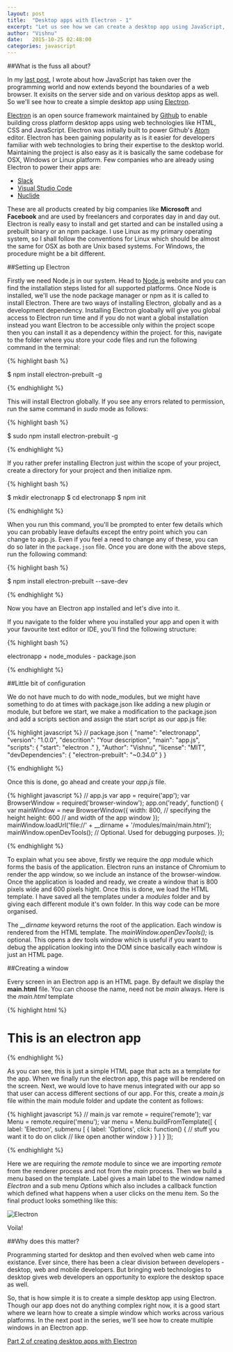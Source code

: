 ```yaml
---
layout: post
title:  "Desktop apps with Electron - 1"
excerpt: "Let us see how we can create a desktop app using JavaScript, HTML and CSS using Electron framework."
author: "Vishnu"
date:   2015-10-25 02:48:00
categories: javascript
---
```

##What is the fuss all about?

In my [last post](http://neoelemento.com/blog/2015/10/24/javascript-everywhere/), I wrote about how JavaScript has taken over the programming world and now extends beyond the boundaries of a web browser. It exisits on the server side and on various desktop apps as well. So we'll see how to create a simple desktop app using [Electron](http://electron.atom.io).

[Electron](http://electron.atom.io) is an open source framework maintained by [Github](http://github.com) to enable building cross platform desktop apps using web technologies like HTML, CSS and JavaScript. Electron was initially built to power Github's [Atom](http://atom.io) editor. Electron has been gaining popularity as is it easier for developers familiar with web technologies to bring their expertise to the desktop world. Maintaining the project is also easy as it is basically the same codebase for OSX, Windows or Linux platform. Few companies who are already using Electron to power their apps are:

- [Slack](https://slack.com/)
- [Visual Studio Code](https://code.visualstudio.com/)
- [Nuclide](http://nuclide.io/)

These are all products created by big companies like **Microsoft** and **Facebook** and are used by freelancers and corporates day in and day out. Electron is really easy to install and get started and can be installed using a prebuilt binary or an npm package. I use Linux as my primary operating system, so I shall follow the conventions for Linux which should be almost the same for OSX as both are Unix based systems. For Windows, the procedure might be a bit different. 

##Setting up Electron

Firstly we need Node.js in our system. Head to [Node.js](http://nodejs.org) website and you can find the installation steps listed for all supported platforms. Once Node is installed, we'll use the node package manager or npm as it is called to install Electron. There are two ways of installing Electron, globally and as a development dependency. Installing Electron gloabally will give you global access to Electron run time and if you do not want a global installation instead you want Electron to be accessible only within the project scope then you can install it as a dependency within the project. for this, navigate to the folder where you store your code files and run the following command in the terminal:

{% highlight bash %}

$ npm install electron-prebuilt -g

{% endhighlight %}

This will install Electron globally. If you see any errors related to permission, run the same command in *sudo* mode as follows:

{% highlight bash %}

$ sudo npm install electron-prebuilt -g

{% endhighlight %}

If you rather prefer installing Electron just within the scope of your project, create a directory for your project and then initialize npm.

{% highlight bash %}

$ mkdir electronapp
$ cd electronapp
$ npm init

{% endhighlight %}

When you run this command, you'll be prompted to enter few details which you can probably leave defaults except the entry point which you can change to app.js. Even if you feel a need to change any of these, you can do so later in the `package.json` file. Once you are done with the above steps, run the following command:

{% highlight bash %}

$ npm install electron-prebuilt --save-dev

{% endhighlight %}

Now you have an Electron app installed and let's dive into it.

If you navigate to the folder where you installed your app and open it with your favourite text editor or IDE, you'll find the following structure:

{% highlight bash %}

electronapp
	+ node_modules
	-  package.json	

{% endhighlight %}

##Little bit of configuration

We do not have much to do with node_modules, but we might have something to do at times with package.json like adding a new plugin or module, but before we start, we make a modification to the package.json and add a scripts section and assign the start script as our app.js file:

{% highlight javascript %}
// package.json
{
  "name": "electronapp",
  "version": "1.0.0",
  "descrition": "Your description",
  "main": "app.js",
  "scripts": {
    "start": "electron ."
  },
  "Author": "Vishnu",
  "license": "MIT",
  "devDependencies": {
    "electron-prebuilt": "~0.34.0"
  }
}	

{% endhighlight %}

Once this is done, go ahead and create your *app.js* file.

{% highlight javascript %}
// app.js
var app = require('app');
var BrowserWindow = required('browser-window');
app.on('ready', function() {
  var mainWindow = new BrowserWindow({
    width: 800, // specifying the height
    height: 600 // and width of the app window
  });
  mainWindow.loadUrl('file://' + __dirname + '/modules/main/main.html');
  mainWindow.openDevTools(); // Optional. Used for debugging purposes.
});

{% endhighlight %}

To explain what you see above, firstly we require the *app* module which forms the basis of the application. Electron runs an instance of Chromium to render the app window, so we include an instance of the browser-window. Once the application is loaded and ready, we create a window that is 800 pixels wide and 600 pixels hight. Once this is done, we load the HTML template. I have saved all the templates under a *modules* folder and by giving each different module it's own folder. In this way code can be more organised.

The *__dirname* keyword returns the root of the application. Each window is rendered from the HTML template. The *mainWindow.openDevTools();* is optional. This opens a dev tools window which is useful if you want to debug the application looking into the DOM since basically each window is just an HTML page. 

##Creating a window

Every screen in an Electron app is an HTML page. By default we display the **main.html** file. You can choose the name, need not be *main* always. Here is the *main.html* template

{% highlight html %}
<!-- main.html -->
<!DOCTYPE html>
<html lang="en">
<head>
  <meta charset="UTF-8">
</head>
<body class="">

  <h1> This is an electron app </h1>  
  
</body>
</html>

{% endhighlight %}

As you can see, this is just a simple HTML page that acts as a template for the app. When we finally run the electron app, this page will be rendered on the screen. Next, we would love to have menus integrated with our app so that user can access different sections of our app. For this, create a *main.js* file within the main module folder and update the content as follows:

{% highlight javascript %}
// main.js
var remote = require('remote');
var Menu = remote.require('menu');
var menu = Menu.buildFromTemplate([
  {
    label: 'Electron',
    submenu [
      {
        label: 'Options',
        click: function() {
          // stuff you want it to do on click
          // like open another window
        }
      }
    ]
  }
]);

{% endhighlight %}

Here we are requiring the *remote* module to since we are importing *remote* from the renderer process and not from the *main* process. Then we build a menu based on the template. Label gives a main label to the window named *Electron* and a sub menu *Options* which also includes a callback function which defined what happens when a user clicks on the menu item. So the final product looks something like this:

![Electron](https://farm1.staticflickr.com/626/21877277554_86eb77b328_b.jpg)

Voila!

##Why does this matter?

Programming started for desktop and then evolved when web came into existance. Ever since, there has been a clear division between developers - desktop, web and mobile developers. But bringing web technologies to desktop gives web developers an opportunity to explore the desktop space as well.

So, that is how simple it is to create a simple desktop app using Electron. Though our app does not do anything complex right now, it is a good start where we learn how to create a simple window which works across various platforms. In the next post in the series, we'll see how to create multiple windows in an Electron app.

[Part 2 of creating desktop apps with Electron](http://neoelemento.com/blog/2015/10/29/desktop-apps-with-electron-2/)